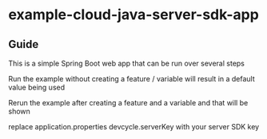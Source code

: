 # example-cloud-java-server-sdk-app

## Guide

This is a simple Spring Boot web app that can be run over several steps

Run the example without creating a feature / variable will result in a default value 
being used

Rerun the example after creating a feature and a variable and that will be shown 

replace application.properties devcycle.serverKey with your server SDK key